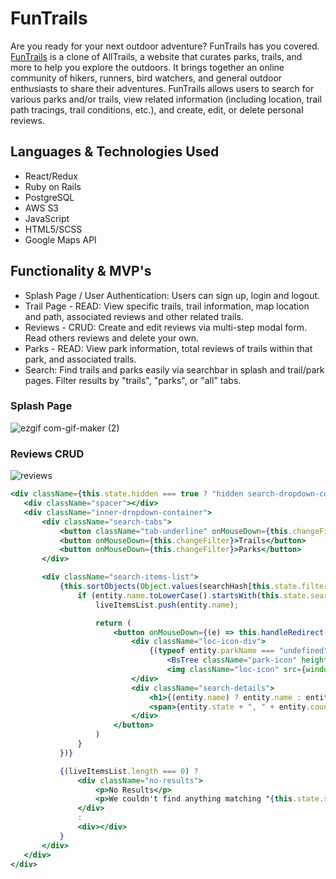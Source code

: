 # FunTrails

Are you ready for your next outdoor adventure? FunTrails has you covered. [FunTrails](https://fun-trails.herokuapp.com/) is a clone of AllTrails, a website that curates parks, trails, and more to help you explore the outdoors. It brings together an online community of hikers, runners, bird watchers, and general outdoor enthusiasts to share their adventures. FunTrails allows users to search for various parks and/or trails, view related information (including location, trail path tracings, trail conditions, etc.), and create, edit, or delete personal reviews. 

## Languages & Technologies Used
  * React/Redux
  * Ruby on Rails
  * PostgreSQL
  * AWS S3
  * JavaScript
  * HTML5/SCSS
  * Google Maps API

## Functionality & MVP's
  * Splash Page / User Authentication: Users can sign up, login and logout.
  * Trail Page - READ: View specific trails, trail information, map location and path, associated reviews and other related trails.
  * Reviews - CRUD: Create and edit reviews via multi-step modal form. Read others reviews and delete your own.
  * Parks - READ: View park information, total reviews of trails within that park, and associated trails. 
  * Search: Find trails and parks easily via searchbar in splash and trail/park pages. Filter results by "trails", "parks", or "all" tabs.

### Splash Page
![ezgif com-gif-maker (2)](https://user-images.githubusercontent.com/40174573/173404436-1876e1a9-2164-4dfc-b3b6-268e9038cb70.gif)

### Reviews CRUD
![reviews](https://user-images.githubusercontent.com/40174573/173405520-3902e991-b569-4080-8911-87b7d6a44b9c.gif)
```jsx
<div className={this.state.hidden === true ? "hidden search-dropdown-container" : "search-dropdown-container"}>
   <div className="spacer"></div>
   <div className="inner-dropdown-container">
       <div className="search-tabs">
           <button className="tab-underline" onMouseDown={this.changeFilter} aria-selected>All</button>
           <button onMouseDown={this.changeFilter}>Trails</button>
           <button onMouseDown={this.changeFilter}>Parks</button>
       </div>

       <div className="search-items-list">
           {this.sortObjects(Object.values(searchHash[this.state.filterBy])).map((entity, idx) => {
               if (entity.name.toLowerCase().startsWith(this.state.search.toLowerCase())) {
                   liveItemsList.push(entity.name);

                   return (
                       <button onMouseDown={(e) => this.handleRedirect(e, entity)}  className="search-item" key={idx}>
                           <div className="loc-icon-div">
                               {(typeof entity.parkName === "undefined") ? 
                                   <BsTree className="park-icon" height="40px" width="40px" /> : 
                                   <img className="loc-icon" src={window.green_loc} width="16px" height="22px" /> };
                           </div>
                           <div className="search-details">
                               <h1>{(entity.name) ? entity.name : entity.name }</h1>
                               <span>{entity.state + ", " + entity.country}</span>
                           </div>
                       </button>
                   )
               } 
           })}

           {(liveItemsList.length === 0) ? 
               <div className="no-results">
                   <p>No Results</p>
                   <p>We couldn't find anything matching "{this.state.search}"</p>
               </div>
               :
               <div></div>
           }
       </div>
   </div>
</div>
```
